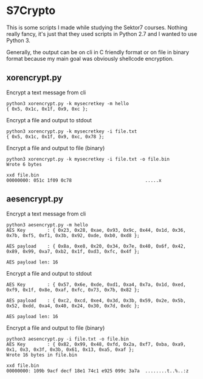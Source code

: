 # S7Crypto

This is some scripts I made while studying the Sektor7 courses. Nothing really fancy, it's just that they used scripts in Python 2.7 and I wanted to use Python 3.

Generally, the output can be on cli in C friendly format or on file in binary format because my main goal was obviously shellcode encryption.

## xorencrypt.py

Encrypt a text message from cli

```
python3 xorencrypt.py -k mysecretkey -m hello
{ 0x5, 0x1c, 0x1f, 0x9, 0xc };
```

Encrypt a file and output to stdout

```
python3 xorencrypt.py -k mysecretkey -i file.txt
{ 0x5, 0x1c, 0x1f, 0x9, 0xc, 0x78 };
```

Encrypt a file and output to file (binary)

```
python3 xorencrypt.py -k mysecretkey -i file.txt -o file.bin
Wrote 6 bytes

xxd file.bin
00000000: 051c 1f09 0c78                           .....x
```

## aesencrypt.py

Encrypt a text message from cli

```
python3 aesencrypt.py -m hello
AES Key        : { 0x23, 0x28, 0xae, 0x93, 0x9c, 0x44, 0x1d, 0x36, 0x7b, 0xf5, 0xf1, 0x3b, 0x92, 0xde, 0xb0, 0xd8 };

AES payload    : { 0x8a, 0xe8, 0x20, 0x34, 0x7e, 0x40, 0x6f, 0x42, 0x89, 0x99, 0xa7, 0xb2, 0x1f, 0xd3, 0xfc, 0x4f };

AES payload len: 16
```

Encrypt a file and output to stdout

```
AES Key        : { 0x57, 0x6e, 0xde, 0xd1, 0xa4, 0x7a, 0x1d, 0xed, 0xf9, 0x1f, 0x8e, 0xaf, 0xfc, 0x73, 0x7b, 0x82 };

AES payload    : { 0xc2, 0xcd, 0xe4, 0x3d, 0x3b, 0x59, 0x2e, 0x5b, 0x52, 0xdd, 0xa4, 0x40, 0x24, 0x30, 0x7d, 0xdc };

AES payload len: 16
```

Encrypt a file and output to file (binary)

```
python3 aesencrypt.py -i file.txt -o file.bin
AES Key        : { 0x82, 0x99, 0x48, 0xfd, 0x2a, 0xf7, 0xba, 0xa9, 0x1, 0x3, 0x3f, 0x3b, 0x61, 0x13, 0xa5, 0xaf };
Wrote 16 bytes in file.bin

xxd file.bin
00000000: 109b 9acf decf 18e1 74c1 e925 099c 3a7a  ........t..%..:z
```
